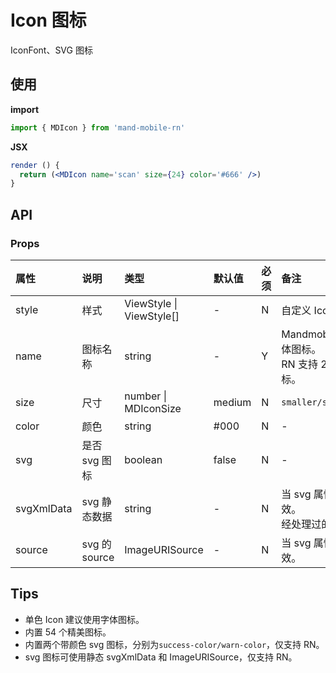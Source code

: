 # Icon 图标

IconFont、SVG 图标

## 使用

**import**

```js
import { MDIcon } from 'mand-mobile-rn'
```

**JSX**

```jsx
render () {
  return (<MDIcon name='scan' size={24} color='#666' />)
}
```

## API

### Props

| 属性       | 说明          | 类型                     | 默认值 | 必须 | 备注                                                                   |
| :--------- | :------------ | :----------------------- | :----- | :--- | :--------------------------------------------------------------------- |
| style      | 样式          | ViewStyle \| ViewStyle[] | -      | N    | 自定义 Icon 的样式。                                                   |
| name       | 图标名称      | string                   | -      | Y    | Mandmobile 库内置 54 个字体图标。<br/> RN 支持 2 个 svg 带颜色的图标。 |
| size       | 尺寸          | number \| MDIconSize     | medium | N    | `smaller/small/medium/large`                                           |
| color      | 颜色          | string                   | #000   | N    | -                                                                      |
| svg        | 是否 svg 图标 | boolean                  | false  | N    | -                                                                      |
| svgXmlData | svg 静态数据  | string                   | -      | N    | 当 svg 属性为 true 时候生效。<br>经处理过的 svg 静态字符串。           |
| source     | svg 的 source | ImageURISource           | -      | N    | 当 svg 属性为 true 时候生效。                                          |

## Tips

- 单色 Icon 建议使用字体图标。
- 内置 54 个精美图标。
- 内置两个带颜色 svg 图标，分别为`success-color/warn-color`，仅支持 RN。
- svg 图标可使用静态 svgXmlData 和 ImageURISource，仅支持 RN。
